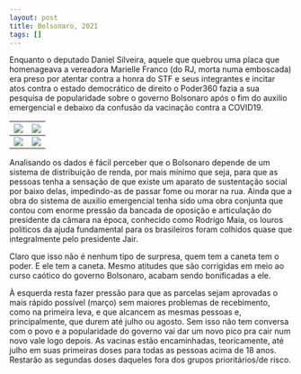 ```yaml
---
layout: post
title: Bolsonaro, 2021
tags: []
---
```


Enquanto o deputado Daniel Silveira, aquele que quebrou uma placa que homenageava a vereadora Marielle Franco (do RJ, morta numa emboscada) era preso por atentar contra a honra do STF e seus integrantes e incitar atos contra o estado democrático de direito o Poder360 fazia a sua pesquisa de popularidade sobre o governo Bolsonaro após o fim do auxilio emergencial e debaixo da confusão da vacinação contra a COVID19.

|![](https://i.ibb.co/6mmNbXW/Eudob-N6-Wg-Aoe-YE8.jpg)|![](https://i.ibb.co/k4vkyQJ/Eudo-Zt4-XYAUIB9p.jpg)|
| ---- | ---- |
|![](https://i.ibb.co/gRS6F6m/Eudob-PPXMAQEJs8.jpg)|![](https://i.ibb.co/jzxh5ML/Eudoc3-RUc-AMj-ZTE.jpg)|

Analisando os dados é fácil perceber que o Bolsonaro depende de um sistema de distribuição de renda, por mais mínimo que seja, para que as pessoas tenha a sensação de que existe um aparato de sustentação social por baixo delas, impedindo-as de passar fome ou morar na rua. Ainda que a obra do sistema de auxilio emergencial tenha sido uma obra conjunta que contou com enorme pressão da bancada de oposição e articulação do presidente da câmara na época, conhecido como Rodrigo Maia, os louros políticos da ajuda fundamental para os brasileiros foram colhidos quase que integralmente pelo presidente Jair.

Claro que isso não é nenhum tipo de surpresa, quem tem a caneta tem o poder. E ele tem a caneta. Mesmo atitudes que são corrigidas em meio ao curso caótico do governo Bolsonaro, acabam sendo bonificadas a ele.

À esquerda resta fazer pressão para que as parcelas sejam aprovadas o mais rápido possível (março) sem maiores problemas de recebimento, como na primeira leva, e que alcancem as mesmas pessoas e, principalmente, que durem até julho ou agosto. Sem isso não tem conversa com o povo e a popularidade do governo vai dar um novo pico pra cair num novo vale logo depois. As vacinas estão encaminhadas, teoricamente, até julho em suas primeiras doses para todas as pessoas acima de 18 anos. Restarão as segundas doses daqueles fora dos grupos prioritários/de risco.
